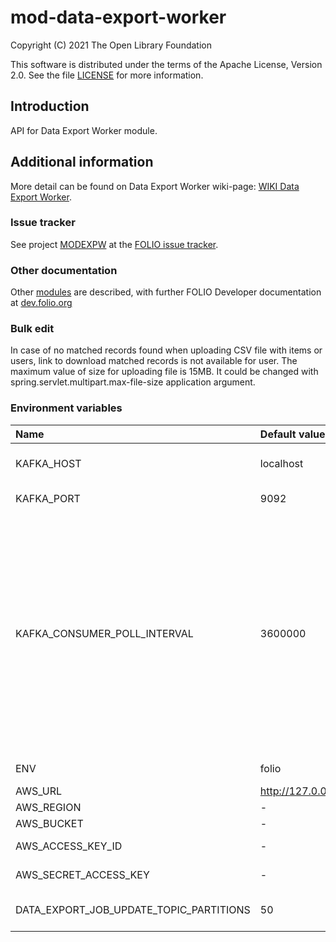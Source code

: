 # mod-data-export-worker

Copyright (C) 2021 The Open Library Foundation

This software is distributed under the terms of the Apache License,
Version 2.0. See the file [LICENSE](LICENSE) for more information.

## Introduction
API for Data Export Worker module.

## Additional information
More detail can be found on Data Export Worker wiki-page: [WIKI Data Export Worker](https://wiki.folio.org/pages/viewpage.action?pageId=52134948).

### Issue tracker
See project [MODEXPW](https://issues.folio.org/browse/MODEXPW)
at the [FOLIO issue tracker](https://dev.folio.org/guidelines/issue-tracker).

### Other documentation
Other [modules](https://dev.folio.org/source-code/#server-side) are described,
with further FOLIO Developer documentation at
[dev.folio.org](https://dev.folio.org/)

### Bulk edit
In case of no matched records found when uploading CSV file with items or users, link to download matched records is not available for user.
The maximum value of size for uploading file is 15MB. It could be changed with spring.servlet.multipart.max-file-size application argument.

### Environment variables
| Name                                    | Default value          | Description                                                                                                                                                                                           |
|:----------------------------------------|:-----------------------|:------------------------------------------------------------------------------------------------------------------------------------------------------------------------------------------------------|
| KAFKA_HOST                              | localhost              | Kafka broker hostname                                                                                                                                                                                 |
| KAFKA_PORT                              | 9092                   | Kafka broker port                                                                                                                                                                                     |
| KAFKA_CONSUMER_POLL_INTERVAL            | 3600000                | Max interval before next poll. If long record processing is in place and interval exceeded then consumer will be kicked out of the group and another consumer will start processing the same message. |
| ENV                                     | folio                  | Environment name                                                                                                                                                                                      |
| AWS_URL                                 | http://127.0.0.1:9000/ | AWS url                                                                                                                                                                                               |
| AWS_REGION                              | -                      | AWS region                                                                                                                                                                                            |
| AWS_BUCKET                              | -                      | AWS bucket                                                                                                                                                                                            |
| AWS_ACCESS_KEY_ID                       | -                      | AWS access key                                                                                                                                                                                        |
| AWS_SECRET_ACCESS_KEY                   | -                      | AWS secret key                                                                                                                                                                                        |
| DATA_EXPORT_JOB_UPDATE_TOPIC_PARTITIONS | 50                     | Number of partitions for topic

